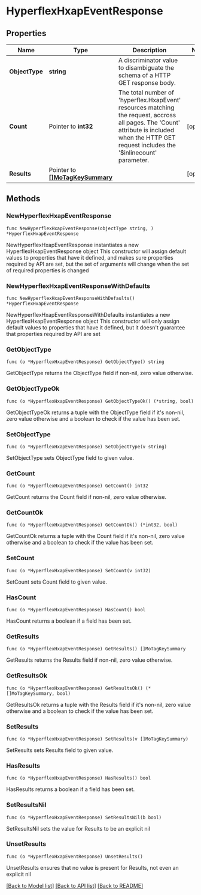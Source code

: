 # HyperflexHxapEventResponse

## Properties

Name | Type | Description | Notes
------------ | ------------- | ------------- | -------------
**ObjectType** | **string** | A discriminator value to disambiguate the schema of a HTTP GET response body. | 
**Count** | Pointer to **int32** | The total number of &#39;hyperflex.HxapEvent&#39; resources matching the request, accross all pages. The &#39;Count&#39; attribute is included when the HTTP GET request includes the &#39;$inlinecount&#39; parameter. | [optional] 
**Results** | Pointer to [**[]MoTagKeySummary**](mo.TagKeySummary.md) |  | [optional] 

## Methods

### NewHyperflexHxapEventResponse

`func NewHyperflexHxapEventResponse(objectType string, ) *HyperflexHxapEventResponse`

NewHyperflexHxapEventResponse instantiates a new HyperflexHxapEventResponse object
This constructor will assign default values to properties that have it defined,
and makes sure properties required by API are set, but the set of arguments
will change when the set of required properties is changed

### NewHyperflexHxapEventResponseWithDefaults

`func NewHyperflexHxapEventResponseWithDefaults() *HyperflexHxapEventResponse`

NewHyperflexHxapEventResponseWithDefaults instantiates a new HyperflexHxapEventResponse object
This constructor will only assign default values to properties that have it defined,
but it doesn't guarantee that properties required by API are set

### GetObjectType

`func (o *HyperflexHxapEventResponse) GetObjectType() string`

GetObjectType returns the ObjectType field if non-nil, zero value otherwise.

### GetObjectTypeOk

`func (o *HyperflexHxapEventResponse) GetObjectTypeOk() (*string, bool)`

GetObjectTypeOk returns a tuple with the ObjectType field if it's non-nil, zero value otherwise
and a boolean to check if the value has been set.

### SetObjectType

`func (o *HyperflexHxapEventResponse) SetObjectType(v string)`

SetObjectType sets ObjectType field to given value.


### GetCount

`func (o *HyperflexHxapEventResponse) GetCount() int32`

GetCount returns the Count field if non-nil, zero value otherwise.

### GetCountOk

`func (o *HyperflexHxapEventResponse) GetCountOk() (*int32, bool)`

GetCountOk returns a tuple with the Count field if it's non-nil, zero value otherwise
and a boolean to check if the value has been set.

### SetCount

`func (o *HyperflexHxapEventResponse) SetCount(v int32)`

SetCount sets Count field to given value.

### HasCount

`func (o *HyperflexHxapEventResponse) HasCount() bool`

HasCount returns a boolean if a field has been set.

### GetResults

`func (o *HyperflexHxapEventResponse) GetResults() []MoTagKeySummary`

GetResults returns the Results field if non-nil, zero value otherwise.

### GetResultsOk

`func (o *HyperflexHxapEventResponse) GetResultsOk() (*[]MoTagKeySummary, bool)`

GetResultsOk returns a tuple with the Results field if it's non-nil, zero value otherwise
and a boolean to check if the value has been set.

### SetResults

`func (o *HyperflexHxapEventResponse) SetResults(v []MoTagKeySummary)`

SetResults sets Results field to given value.

### HasResults

`func (o *HyperflexHxapEventResponse) HasResults() bool`

HasResults returns a boolean if a field has been set.

### SetResultsNil

`func (o *HyperflexHxapEventResponse) SetResultsNil(b bool)`

 SetResultsNil sets the value for Results to be an explicit nil

### UnsetResults
`func (o *HyperflexHxapEventResponse) UnsetResults()`

UnsetResults ensures that no value is present for Results, not even an explicit nil

[[Back to Model list]](../README.md#documentation-for-models) [[Back to API list]](../README.md#documentation-for-api-endpoints) [[Back to README]](../README.md)


